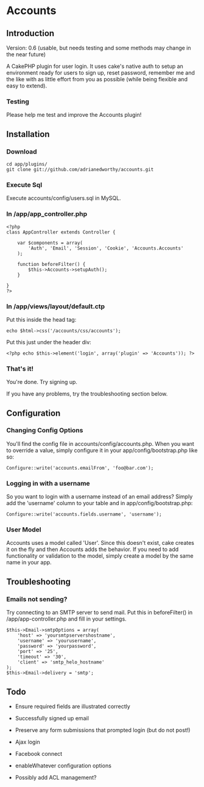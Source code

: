 # Accounts

## Introduction

Version: 0.6 (usable, but needs testing and some methods may change in the near future)

A CakePHP plugin for user login.  It uses cake's native auth to setup an environment ready for users to sign up, reset password, remember me and the like with as little effort from you as possible (while being flexible and easy to extend).

### Testing

Please help me test and improve the Accounts plugin!

## Installation

### Download

	cd app/plugins/
	git clone git://github.com/adrianedworthy/accounts.git

### Execute Sql

Execute accounts/config/users.sql in MySQL.

### In /app/app_controller.php

	<?php
	class AppController extends Controller {

		var $components = array(
			'Auth', 'Email', 'Session', 'Cookie', 'Accounts.Accounts'
		);

		function beforeFilter() {
			$this->Accounts->setupAuth();
		}

	}
	?>

### In /app/views/layout/default.ctp

Put this inside the head tag:

	echo $html->css('/accounts/css/accounts');

Put this just under the header div:

	<?php echo $this->element('login', array('plugin' => 'Accounts')); ?>

### That's it!

You're done.  Try signing up.

If you have any problems, try the troubleshooting section below.

## Configuration

### Changing Config Options

You'll find the config file in accounts/config/accounts.php.  When you want to override a value, simply configure it in your app/config/bootstrap.php like so:

	Configure::write('accounts.emailFrom', 'foo@bar.com');

### Logging in with a username

So you want to login with a username instead of an email address?  Simply add the 'username' column to your table and in app/config/bootstrap.php:

	Configure::write('accounts.fields.username', 'username');

### User Model

Accounts uses a model called 'User'.  Since this doesn't exist, cake creates it on the fly and then Accounts adds the behavior.  If you need to add functionality or validation to the model, simply create a model by the same name in your app.

## Troubleshooting

### Emails not sending?

Try connecting to an SMTP server to send mail.  Put this in beforeFilter() in /app/app-controller.php and fill in your settings.

    $this->Email->smtpOptions = array(
		'host' => 'yoursmtpservershostname',
		'username' => 'yourusername',
		'password' => 'yourpassword',
        'port' => '25',
        'timeout' => '30',
        'client' => 'smtp_helo_hostname'
    );
	$this->Email->delivery = 'smtp';

## Todo

* Ensure required fields are illustrated correctly
* Successfully signed up email
* Preserve any form submissions that prompted login (but do not post!)
* Ajax login
* Facebook connect
* enableWhatever configuration options

* Possibly add ACL management?
